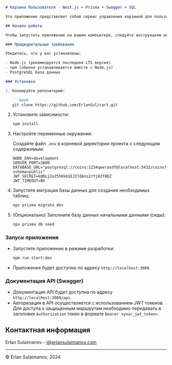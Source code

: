 ```markdown
# Корзина Пользователя - Nest.js + Prisma + Swagger + SQL

Это приложение представляет собой сервис управления корзиной для пользователя, включая модули пользователя, товара и корзины пользователя с полной функциональностью CRUD. В приложение интегрированы Swagger для документации API и Prisma для взаимодействия с SQL базой данных.

## Начало работы

Чтобы запустить приложение на вашем компьютере, следуйте инструкциям ниже.

### Предварительные требования

Убедитесь, что у вас установлены:

- Node.js (рекомендуется последняя LTS версия)
- npm (обычно устанавливается вместе с Node.js)
- PostgreSQL база данных

### Установка

1. Клонируйте репозиторий:

   ```bash
   git clone https://github.com/ErlanSul/cart.git
   ```

2. Установите зависимости:

   ```bash
   npm install
   ```

3. Настройте переменные окружения:

   Создайте файл `.env` в корневой директории проекта с следующим содержимым:

   ```
   NODE_ENV=development
   SERVER_PORT=3000
   DATABASE_URL="postgresql://coins:1234qwerasdf@localhost:5432/coins?schema=public"
   JWT_SECRET=kQRLj2oZ5hKkb1EJIlQkns2rYj02T8DZ
   JWT_TIMEOUT=8h
   ```

4. Запустите миграции базы данных для создания необходимых таблиц:

   ```bash
   npx prisma migrate dev
   ```

5. (Опционально) Заполните базу данных начальными данными (сиды):

   ```bash
   npx prisma db seed
   ```

### Запуск приложения

- Запустите приложение в режиме разработки:

  ```bash
  npm run start:dev
  ```

- Приложение будет доступно по адресу `http://localhost:3000`.

### Документация API (Swagger)

- Документация API будет доступна по адресу `http://localhost:3000/api`.
- Авторизация в API осуществляется с использованием JWT токенов. Для доступа к защищенным маршрутам необходимо передавать в заголовке `Authorization` токен в формате `Bearer <your_jwt_token>`.



## Контактная информация

Erlan Sulaimanov - i@erlansulaimanov.com

---

© Erlan Sulaimanov, 2024
```
